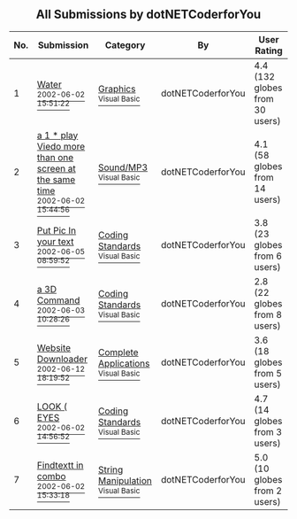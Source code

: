 ﻿<div align="center">

## All Submissions by dotNETCoderforYou

</div>

No.  | Submission | Category | By   | User Rating
---- | ---------- | -------- | ---- | -----------
1 | [Water<br /><sup>2002-06-02 15:51:22</sup>](https://github.com/Planet-Source-Code/dotnetcoderforyou-water__1-35405) | [Graphics<br /><sup>Visual Basic</sup>](../ByCategory/graphics__1-46.md) | dotNETCoderforYou | 4.4 (132 globes from 30 users)
2 | [a 1 \* play Viedo more than one screen at the same time<br /><sup>2002-06-02 15:44:56</sup>](https://github.com/Planet-Source-Code/dotnetcoderforyou-a-1-play-viedo-more-than-one-screen-at-the-same-time__1-35404) | [Sound/MP3<br /><sup>Visual Basic</sup>](../ByCategory/sound-mp3__1-45.md) | dotNETCoderforYou | 4.1 (58 globes from 14 users)
3 | [Put Pic In your text<br /><sup>2002-06-05 08:59:52</sup>](https://github.com/Planet-Source-Code/dotnetcoderforyou-put-pic-in-your-text__1-35488) | [Coding Standards<br /><sup>Visual Basic</sup>](../ByCategory/coding-standards__1-43.md) | dotNETCoderforYou | 3.8 (23 globes from 6 users)
4 | [a 3D Command<br /><sup>2002-06-03 10:28:26</sup>](https://github.com/Planet-Source-Code/dotnetcoderforyou-a-3d-command__1-35487) | [Coding Standards<br /><sup>Visual Basic</sup>](../ByCategory/coding-standards__1-43.md) | dotNETCoderforYou | 2.8 (22 globes from 8 users)
5 | [Website Downloader<br /><sup>2002-06-12 18:19:52</sup>](https://github.com/Planet-Source-Code/dotnetcoderforyou-website-downloader__1-35753) | [Complete Applications<br /><sup>Visual Basic</sup>](../ByCategory/complete-applications__1-27.md) | dotNETCoderforYou | 3.6 (18 globes from 5 users)
6 | [LOOK \( EYES<br /><sup>2002-06-02 14:56:52</sup>](https://github.com/Planet-Source-Code/dotnetcoderforyou-look-eyes__1-35401) | [Coding Standards<br /><sup>Visual Basic</sup>](../ByCategory/coding-standards__1-43.md) | dotNETCoderforYou | 4.7 (14 globes from 3 users)
7 | [Findtextt in combo<br /><sup>2002-06-02 15:33:18</sup>](https://github.com/Planet-Source-Code/dotnetcoderforyou-findtextt-in-combo__1-35403) | [String Manipulation<br /><sup>Visual Basic</sup>](../ByCategory/string-manipulation__1-5.md) | dotNETCoderforYou | 5.0 (10 globes from 2 users)

